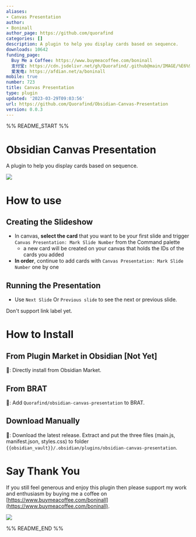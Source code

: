 ```yaml
---
aliases:
- Canvas Presentation
author:
- Boninall
author_page: https://github.com/quorafind
categories: []
description: A plugin to help you display cards based on sequence.
downloads: 10642
funding_page:
  Buy Me a Coffee: https://www.buymeacoffee.com/boninall
  支付宝: https://cdn.jsdelivr.net/gh/Quorafind/.github@main/IMAGE/%E6%94%AF%E4%BB%98%E5%AE%9D%E4%BB%98%E6%AC%BE%E7%A0%81.jpg
  爱发电: https://afdian.net/a/boninall
mobile: true
number: 723
title: Canvas Presentation
type: plugin
updated: '2023-03-29T09:03:56'
url: https://github.com/Quorafind/Obsidian-Canvas-Presentation
version: 0.0.3
---
```


%% README_START %%

# Obsidian Canvas Presentation

A plugin to help you display cards based on sequence.

![](https://raw.githubusercontent.com/Quorafind/obsidian-canvas-presentation/master/PPT.gif)

# How to use

## Creating the Slideshow
- In canvas, **select the card** that you want to be your first slide and trigger  `Canvas Presentation: Mark Slide Number` from the Command palette
	- a new card will be created on your canvas that holds the IDs of the cards you added
- **In order**, continue to add cards with `Canvas Presentation: Mark Slide Number` one by one

## Running the Presentation
- Use `Next Slide` Or `Previous slide` to see the next or previous slide.

Don't support link label yet.

# How to Install

## From Plugin Market in Obsidian [Not Yet]

💜: Directly install from Obsidian Market.

## From BRAT

🚗: Add `Quorafind/obsidian-canvas-presentation` to BRAT.

## Download Manually

🚚: Download the latest release. Extract and put the three files (main.js, manifest.json, styles.css) to
folder `{{obsidian_vault}}/.obsidian/plugins/obsidian-canvas-presentation`.

# Say Thank You

If you still feel generous and enjoy this plugin then please support my work and enthusiasm by buying me a coffee
on [https://www.buymeacoffee.com/boninall](https://www.buymeacoffee.com/boninall).

<a href="https://www.buymeacoffee.com/boninall"><img src="https://img.buymeacoffee.com/button-api/?text=Buy me a coffee&emoji=&slug=boninall&button_colour=6495ED&font_colour=ffffff&font_family=Lato&outline_colour=000000&coffee_colour=FFDD00"></a>



%% README_END %%